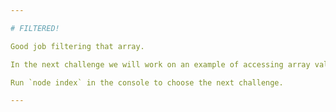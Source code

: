 ```yaml
---

# FILTERED!

Good job filtering that array.

In the next challenge we will work on an example of accessing array values.

Run `node index` in the console to choose the next challenge.

---
```

